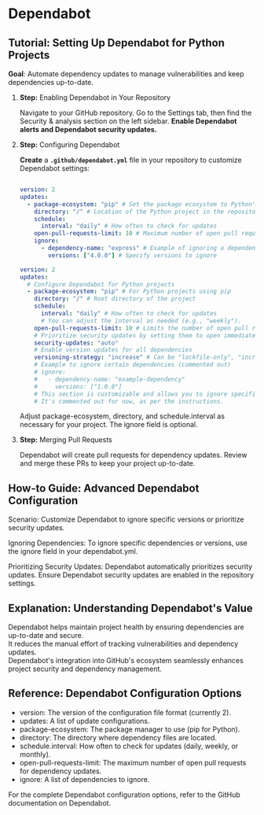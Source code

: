 # Dependabot

## Tutorial: Setting Up Dependabot for Python Projects

**Goal**: Automate dependency updates to manage vulnerabilities and keep dependencies up-to-date.

1. **Step:** Enabling Dependabot in Your Repository

    Navigate to your GitHub repository.
    Go to the Settings tab, then find the Security & analysis section on the left sidebar.
    **Enable Dependabot alerts and Dependabot security updates.**

2. **Step:** Configuring Dependabot

    **Create** a **`.github/dependabot.yml`** file in your repository to customize Dependabot settings:
    
    ```yaml
    
    version: 2
    updates:
      - package-ecosystem: "pip" # Set the package ecosystem to Python's pip
        directory: "/" # Location of the Python project in the repository
        schedule:
          interval: "daily" # How often to check for updates
        open-pull-requests-limit: 10 # Maximum number of open pull requests
        ignore:
          - dependency-name: "express" # Example of ignoring a dependency
            versions: ["4.0.0"] # Specify versions to ignore
    ```
    ```yaml
    version: 2
    updates:
      # Configure Dependabot for Python projects
      - package-ecosystem: "pip" # For Python projects using pip
        directory: "/" # Root directory of the project
        schedule:
          interval: "daily" # How often to check for updates
          # You can adjust the interval as needed (e.g., "weekly").
        open-pull-requests-limit: 10 # Limits the number of open pull requests
        # Prioritize security updates by setting them to open immediately
        security-updates: "auto" 
        # Enable version updates for all dependencies
        versioning-strategy: "increase" # Can be "lockfile-only", "increase", or "widen"
        # Example to ignore certain dependencies (commented out)
        # ignore:
        #   - dependency-name: "example-dependency"
        #     versions: ["1.0.0"]
        # This section is customizable and allows you to ignore specific dependencies or versions.
        # It's commented out for now, as per the instructions.
    ```

    Adjust package-ecosystem, directory, and schedule.interval as necessary for your project. The ignore field is optional.

3. **Step:** Merging Pull Requests

    Dependabot will create pull requests for dependency updates. Review and merge these PRs to keep your project up-to-date.

## How-to Guide: Advanced Dependabot Configuration

Scenario: Customize Dependabot to ignore specific versions or prioritize security updates.

Ignoring Dependencies: To ignore specific dependencies or versions, use the ignore field in your dependabot.yml.

Prioritizing Security Updates: Dependabot automatically prioritizes security updates. Ensure Dependabot security updates are enabled in the repository settings.

## Explanation: Understanding Dependabot's Value

Dependabot helps maintain project health by ensuring dependencies are up-to-date and secure.  
It reduces the manual effort of tracking vulnerabilities and dependency updates.  
Dependabot's integration into GitHub's ecosystem seamlessly enhances project security and dependency management.

## Reference: Dependabot Configuration Options

- version: The version of the configuration file format (currently 2).
- updates: A list of update configurations.
- package-ecosystem: The package manager to use (pip for Python).
- directory: The directory where dependency files are located.
- schedule.interval: How often to check for updates (daily, weekly, or monthly).
- open-pull-requests-limit: The maximum number of open pull requests for dependency updates.
- ignore: A list of dependencies to ignore.

For the complete Dependabot configuration options, refer to the GitHub documentation on Dependabot.
